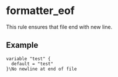 # formatter_eof

This rule ensures that file end with new line.


## Example

```hcl
variable "test" {
  default = "test"
}\No newline at end of file
```
